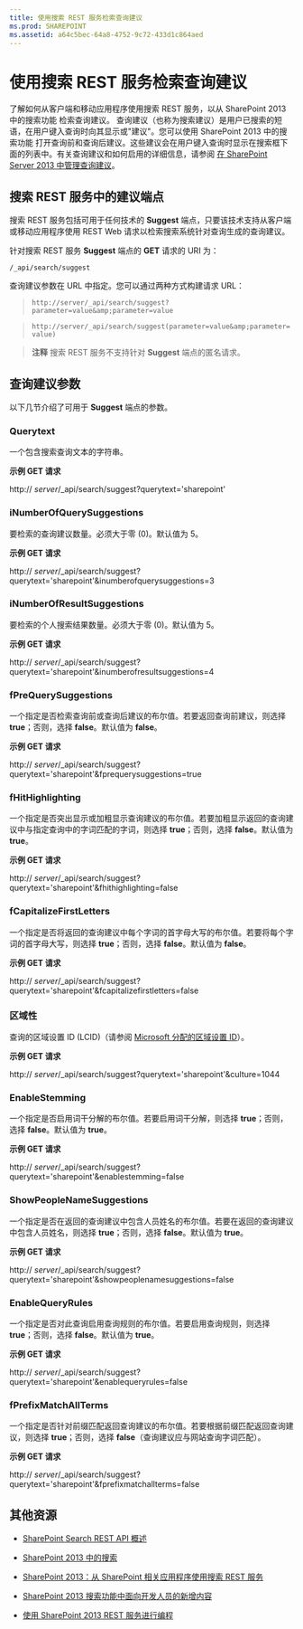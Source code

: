 ```yaml
---
title: 使用搜索 REST 服务检索查询建议
ms.prod: SHAREPOINT
ms.assetid: a64c5bec-64a8-4752-9c72-433d1c864aed
---
```



# 使用搜索 REST 服务检索查询建议
了解如何从客户端和移动应用程序使用搜索 REST 服务，以从 SharePoint 2013 中的搜索功能 检索查询建议。
查询建议（也称为搜索建议）是用户已搜索的短语，在用户键入查询时向其显示或"建议"。您可以使用 SharePoint 2013 中的搜索功能 打开查询前和查询后建议。这些建议会在用户键入查询时显示在搜索框下面的列表中。有关查询建议和如何启用的详细信息，请参阅 [在 SharePoint Server 2013 中管理查询建议](http://technet.microsoft.com/zh-cn/library/jj721441.aspx)。
  
    
    


## 搜索 REST 服务中的建议端点
<a name="bk_SuggestEndpoint"> </a>

搜索 REST 服务包括可用于任何技术的 **Suggest** 端点，只要该技术支持从客户端或移动应用程序使用 REST Web 请求以检索搜索系统针对查询生成的查询建议。
  
    
    
针对搜索 REST 服务 **Suggest** 端点的 **GET** 请求的 URI 为：
  
    
    
 `/_api/search/suggest`
  
    
    
查询建议参数在 URL 中指定。您可以通过两种方式构建请求 URL：
  
    
    


  
    
    
>  `http://server/_api/search/suggest?parameter=value&amp;parameter=value`
    
  

  
    
    
>  `http://server/_api/search/suggest(parameter=value&amp;parameter=value)`
    
  

> **注释**
> 搜索 REST 服务不支持针对 **Suggest** 端点的匿名请求。
  
    
    


## 查询建议参数
<a name="bk_SuggestParameters"> </a>

以下几节介绍了可用于 **Suggest** 端点的参数。
  
    
    

### Querytext

一个包含搜索查询文本的字符串。
  
    
    
 **示例 GET 请求**
  
    
    
http:// _server_/_api/search/suggest?querytext='sharepoint'
  
    
    

### iNumberOfQuerySuggestions

要检索的查询建议数量。必须大于零 (0)。默认值为 5。
  
    
    
 **示例 GET 请求**
  
    
    
http:// _server_/_api/search/suggest?querytext='sharepoint'&amp;inumberofquerysuggestions=3
  
    
    

### iNumberOfResultSuggestions

要检索的个人搜索结果数量。必须大于零 (0)。默认值为 5。
  
    
    
 **示例 GET 请求**
  
    
    
http:// _server_/_api/search/suggest?querytext='sharepoint'&amp;inumberofresultsuggestions=4
  
    
    

### fPreQuerySuggestions

一个指定是否检索查询前或查询后建议的布尔值。若要返回查询前建议，则选择 **true**；否则，选择 **false**。默认值为 **false**。
  
    
    
 **示例 GET 请求**
  
    
    
http:// _server_/_api/search/suggest?querytext='sharepoint'&amp;fprequerysuggestions=true
  
    
    

### fHitHighlighting

一个指定是否突出显示或加粗显示查询建议的布尔值。若要加粗显示返回的查询建议中与指定查询中的字词匹配的字词，则选择 **true**；否则，选择 **false**。默认值为 **true**。
  
    
    
 **示例 GET 请求**
  
    
    
http:// _server_/_api/search/suggest?querytext='sharepoint'&amp;fhithighlighting=false
  
    
    

### fCapitalizeFirstLetters

一个指定是否将返回的查询建议中每个字词的首字母大写的布尔值。若要将每个字词的首字母大写，则选择 **true**；否则，选择 **false**。默认值为 **false**。
  
    
    
 **示例 GET 请求**
  
    
    
http:// _server_/_api/search/suggest?querytext='sharepoint'&amp;fcapitalizefirstletters=false
  
    
    

### 区域性

查询的区域设置 ID (LCID)（请参阅  [Microsoft 分配的区域设置 ID](http://msdn.microsoft.com/zh-cn/goglobal/bb964664.aspx)）。
  
    
    
 **示例 GET 请求**
  
    
    
http:// _server_/_api/search/suggest?querytext='sharepoint'&amp;culture=1044
  
    
    

### EnableStemming

一个指定是否启用词干分解的布尔值。若要启用词干分解，则选择 **true**；否则，选择 **false**。默认值为 **true**。
  
    
    
 **示例 GET 请求**
  
    
    
http:// _server_/_api/search/suggest?querytext='sharepoint'&amp;enablestemming=false
  
    
    

### ShowPeopleNameSuggestions

一个指定是否在返回的查询建议中包含人员姓名的布尔值。若要在返回的查询建议中包含人员姓名，则选择 **true**；否则，选择 **false**。默认值为 **true**。
  
    
    
 **示例 GET 请求**
  
    
    
http:// _server_/_api/search/suggest?querytext='sharepoint'&amp;showpeoplenamesuggestions=false
  
    
    

### EnableQueryRules

一个指定是否对此查询启用查询规则的布尔值。若要启用查询规则，则选择 **true**；否则，选择 **false**。默认值为 **true**。
  
    
    
 **示例 GET 请求**
  
    
    
http:// _server_/_api/search/suggest?querytext='sharepoint'&amp;enablequeryrules=false
  
    
    

### fPrefixMatchAllTerms

一个指定是否针对前缀匹配返回查询建议的布尔值。若要根据前缀匹配返回查询建议，则选择 **true**；否则，选择 **false**（查询建议应与网站查询字词匹配）。
  
    
    
 **示例 GET 请求**
  
    
    
http:// _server_/_api/search/suggest?querytext='sharepoint'&amp;fprefixmatchallterms=false
  
    
    

## 其他资源
<a name="bk_addresources"> </a>


-  [SharePoint Search REST API 概述](sharepoint-search-rest-api-overview.md)
    
  
-  [SharePoint 2013 中的搜索](search-in-sharepoint-2013.md)
    
  
-  [SharePoint 2013：从 SharePoint 相关应用程序使用搜索 REST 服务](http://code.msdn.microsoft.com/sharepoint/SharePoint-2013-Perform-a-1bf3e87d)
    
  
-  [SharePoint 2013 搜索功能中面向开发人员的新增内容](what-s-new-in-sharepoint-2013-search-for-developers.md)
    
  
-  [使用 SharePoint 2013 REST 服务进行编程](use-odata-query-operations-in-sharepoint-rest-requests.md)
    
  

  
    
    

